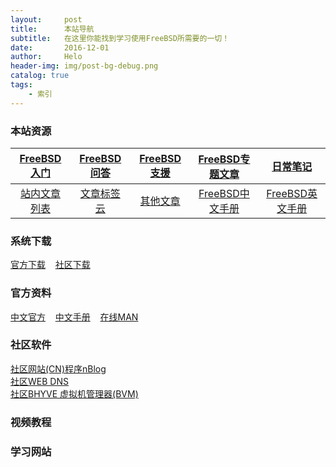 ```yaml
---
layout:     post
title:      本站导航
subtitle:   在这里你能找到学习使用FreeBSD所需要的一切！
date:       2016-12-01
author:     Helo
header-img: img/post-bg-debug.png
catalog: true
tags:
    - 索引
---
```

### 本站资源

[FreeBSD入门](https://chinafreebsd.org/2019/11/04/FreeBSD入门教程/) | [FreeBSD问答](https://chinafreebsd.org/2019/11/02/FreeBSD%E9%97%AE%E7%AD%94%E4%B8%93%E9%A2%98/) | [FreeBSD支援](https://chinafreebsd.org/2019/11/02/FreeBSD%E6%94%AF%E6%8F%B4%E5%88%97%E8%A1%A8/) | [FreeBSD专题文章](https://chinafreebsd.org/2019/11/02/%E6%96%87%E7%AB%A0%E7%B4%A2%E5%BC%95/#freebsd相关文章) | [日常笔记](https://chinafreebsd.org/2019/11/03/%E6%97%A5%E5%B8%B8%E7%AC%94%E8%AE%B0/)
:-: | :-: | :-: | :-: | :-:
[站内文章列表](https://chinafreebsd.org/2019/11/02/%E6%96%87%E7%AB%A0%E7%B4%A2%E5%BC%95/) | [文章标签云](https://chinafreebsd.org/tags/) | [其他文章](https://chinafreebsd.org/2019/11/02/%E6%96%87%E7%AB%A0%E7%B4%A2%E5%BC%95/#站内其他文章) | [FreeBSD中文手册](https://chinafreebsd.org/htmls/handbook_zh/) | [FreeBSD英文手册](https://chinafreebsd.org/htmls/handbook_en/)|

### 系统下载
[官方下载]()&nbsp;&nbsp;&nbsp;&nbsp;[社区下载]()

### 官方资料
[中文官方](https://www.freebsd.org/zh_CN/)&nbsp;&nbsp;&nbsp;&nbsp;[中文手册](https://www.freebsd.org/doc/zh_CN/books/handbook/)&nbsp;&nbsp;&nbsp;&nbsp;[在线MAN](https://www.freebsd.org/cgi/man.cgi)

### 社区软件
[社区网站(CN)程序nBlog](http://chinafreebsd.cn/article/5b34a927caf07)  
[社区WEB DNS](http://chinafreebsd.cn/article/5b30ab8a28f81)  
[社区BHYVE 虚拟机管理器(BVM)](http://chinafreebsd.cn/article/5a68559bbfc60)



### 视频教程

### 学习网站

